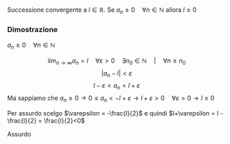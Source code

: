 Successione convergente a $l \in \mathbb{R}$. Se $a_{n}\geq0 \quad \forall n \in \mathbb{N}$ allora $l\geq0$
### Dimostrazione
$a_{n}\geq 0 \quad \forall n \in \mathbb{N}$

$$lim_{n \to \infty} a_{n} = l \quad \forall \varepsilon >0 \quad \exists n_{0}\in \mathbb{N} \quad | \quad \forall n \geq n_{0}$$
$$|a_{n}-l| < \varepsilon$$
$$l-\varepsilon < a_{n}< l + \varepsilon$$
Ma sappiamo che $a_{n}\geq0 \rightarrow0 \leq a_{n}< -l+\varepsilon \rightarrow l+\varepsilon>0 \quad \forall \varepsilon >0 \rightarrow l \geq0$

Per assurdo scelgo $\varepsilon = -\frac{l}{2}$
e quindi $l+\varepsilon = l - \frac{l}{2} = \frac{l}{2}<0$

Assurdo
